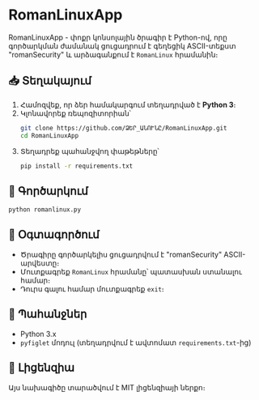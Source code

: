 # RomanLinuxApp

RomanLinuxApp - փոքր կոնսոլային ծրագիր է Python-ով, որը գործարկման ժամանակ ցուցադրում է գեղեցիկ ASCII-տեքստ "romanSecurity" և արձագանքում է `RomanLinux` հրամանին։

## 📥 Տեղակայում

1. Համոզվեք, որ ձեր համակարգում տեղադրված է **Python 3**։
2. Կլոնավորեք ռեպոզիտորիան՝
   ```bash
   git clone https://github.com/ՁԵՐ_ԱՆՈՒՆԸ/RomanLinuxApp.git
   cd RomanLinuxApp
   ```
3. Տեղադրեք պահանջվող փաթեթները՝
   ```bash
   pip install -r requirements.txt
   ```

## 🚀 Գործարկում

```bash
python romanlinux.py
```

## 📝 Օգտագործում

- Ծրագիրը գործարկելիս ցուցադրվում է "romanSecurity" ASCII-արվեստը։
- Մուտքագրեք `RomanLinux` հրամանը՝ պատասխան ստանալու համար։
- Դուրս գալու համար մուտքագրեք `exit`։

## 🔧 Պահանջներ

- Python 3.x
- `pyfiglet` մոդուլ (տեղադրվում է ավտոմատ `requirements.txt`-ից)

## 📜 Լիցենզիա

Այս նախագիծը տարածվում է MIT լիցենզիայի ներքո։
